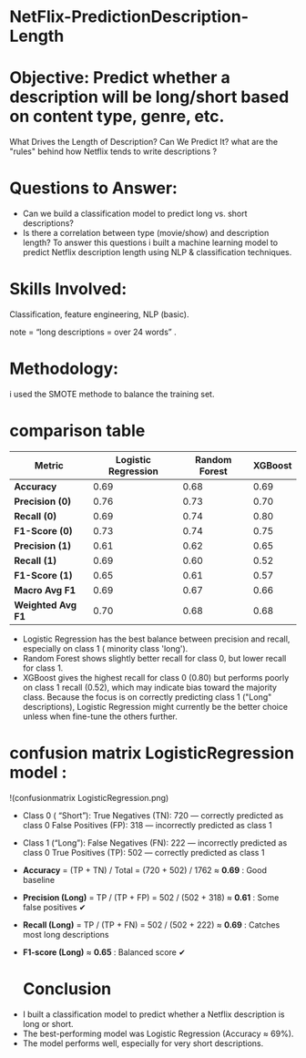 # NetFlix-PredictionDescription-Length
# Objective: Predict whether a description will be long/short based on content type, genre, etc.
What Drives the Length of Description? Can We Predict It? what are the "rules" behind how Netflix tends to write descriptions ? 
# Questions to Answer:
  * Can we build a classification model to predict long vs. short descriptions?
  * Is there a correlation between type (movie/show) and description length?
 To answer this questions i built a machine learning model to predict Netflix description length using NLP & classification techniques. 
# Skills Involved: 
Classification, feature engineering, NLP (basic). 

note = “long descriptions = over 24 words” .
# Methodology:
i used the SMOTE methode to balance the training set.

# comparison table

| Metric              | Logistic Regression | Random Forest | XGBoost |
| ------------------- | ------------------- | ------------- | ------- |
| **Accuracy**        | 0.69                | 0.68          | 0.69    |
| **Precision (0)**   | 0.76                | 0.73          | 0.70    |
| **Recall (0)**      | 0.69                | 0.74          | 0.80    |
| **F1-Score (0)**    | 0.73                | 0.74          | 0.75    |
| **Precision (1)**   | 0.61                | 0.62          | 0.65    |
| **Recall (1)**      | 0.69                | 0.60          | 0.52    |
| **F1-Score (1)**    | 0.65                | 0.61          | 0.57    |
| **Macro Avg F1**    | 0.69                | 0.67          | 0.66    |
| **Weighted Avg F1** | 0.70                | 0.68          | 0.68    |


 * Logistic Regression has the best balance between precision and recall, especially on class 1 ( minority class 'long').
 * Random Forest shows slightly better recall for class 0, but lower recall for class 1.
 * XGBoost gives the highest recall for class 0 (0.80) but performs poorly on class 1 recall (0.52), which may indicate bias toward the majority class.
Because the focus is on correctly predicting class 1 ("Long" descriptions), Logistic Regression might currently be the better choice unless when fine-tune the others further.


# confusion matrix LogisticRegression model :
!(confusionmatrix LogisticRegression.png)

 * Class 0 ( “Short”):
True Negatives (TN): 720 — correctly predicted as class 0
False Positives (FP): 318 — incorrectly predicted as class 1
 * Class 1 (“Long”):
False Negatives (FN): 222 — incorrectly predicted as class 0
True Positives (TP): 502 — correctly predicted as class 1

* **Accuracy** = (TP + TN) / Total = (720 + 502) / 1762 ≈ **0.69** : Good baseline   
* **Precision (Long)** = TP / (TP + FP) = 502 / (502 + 318) ≈ **0.61**  : Some false positives ✔
* **Recall (Long)** = TP / (TP + FN) = 502 / (502 + 222) ≈ **0.69** : Catches most long descriptions 
* **F1-score (Long)** ≈ **0.65** :  Balanced score ✔

  # Conclusion
- I built a classification model to predict whether a Netflix description is long or short.
- The best-performing model was Logistic Regression (Accuracy ≈ 69%).
- The model performs well, especially for very short descriptions.

